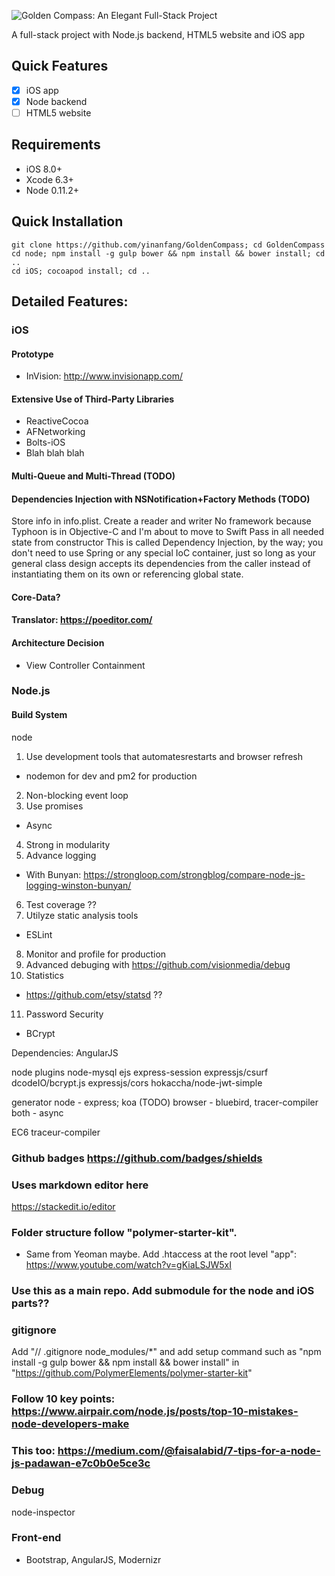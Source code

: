 ![Golden Compass: An Elegant Full-Stack Project](https://raw.githubusercontent.com/yinanfang/GoldenCompass/master/Others/images/logo_github.png)

A full-stack project with Node.js backend, HTML5 website and iOS app

## Quick Features

- [x] iOS app
- [x] Node backend
- [ ] HTML5 website

## Requirements

- iOS 8.0+
- Xcode 6.3+
- Node 0.11.2+

## Quick Installation

    git clone https://github.com/yinanfang/GoldenCompass; cd GoldenCompass
    cd node; npm install -g gulp bower && npm install && bower install; cd ..
    cd iOS; cocoapod install; cd ..

## Detailed Features:

### iOS

#### Prototype

- InVision: http://www.invisionapp.com/

#### Extensive Use of Third-Party Libraries

- ReactiveCocoa
- AFNetworking
- Bolts-iOS
- Blah blah blah

#### Multi-Queue and Multi-Thread (TODO)

#### Dependencies Injection with NSNotification+Factory Methods (TODO)
  Store info in info.plist. Create a reader and writer
  No framework because Typhoon is in Objective-C and I'm about to move to Swift
  Pass in all needed state from constructor
  This is called Dependency Injection, by the way; you don't need to use Spring or any special IoC container, just so long as your general class design accepts its dependencies from the caller instead of instantiating them on its own or referencing global state.

#### Core-Data?

#### Translator: https://poeditor.com/

#### Architecture Decision

- View Controller Containment

### Node.js

#### Build System

node
1. Use development tools that automatesrestarts and browser refresh
  * nodemon for dev and pm2 for production
2. Non-blocking event loop
3. Use promises
  * Async
4. Strong in modularity
5. Advance logging
  * With Bunyan: https://strongloop.com/strongblog/compare-node-js-logging-winston-bunyan/
6. Test coverage ??
7. Utilyze static analysis tools
  * ESLint
8. Monitor and profile for production
9. Advanced debuging with https://github.com/visionmedia/debug
10. Statistics
  * https://github.com/etsy/statsd   ??
11. Password Security
  * BCrypt

Dependencies:
  AngularJS

node plugins
  node-mysql
  ejs
  express-session
  expressjs/csurf
  dcodeIO/bcrypt.js
  expressjs/cors
  hokaccha/node-jwt-simple

generator
  node - express; koa (TODO)
  browser - bluebird, tracer-compiler
  both - async

EC6
  traceur-compiler

### Github badges https://github.com/badges/shields

### Uses markdown editor here
https://stackedit.io/editor
### Folder structure follow "polymer-starter-kit".
  * Same from Yeoman maybe. Add .htaccess at the root level "app": https://www.youtube.com/watch?v=gKiaLSJW5xI

### Use this as a main repo. Add submodule for the node and iOS parts??

### gitignore
Add "// .gitignore node_modules/*" and add setup command such as "npm install -g gulp bower && npm install && bower install" in "https://github.com/PolymerElements/polymer-starter-kit"

### Follow 10 key points: https://www.airpair.com/node.js/posts/top-10-mistakes-node-developers-make
### This too: https://medium.com/@faisalabid/7-tips-for-a-node-js-padawan-e7c0b0e5ce3c


### Debug
node-inspector

### Front-end
  * Bootstrap, AngularJS, Modernizr






